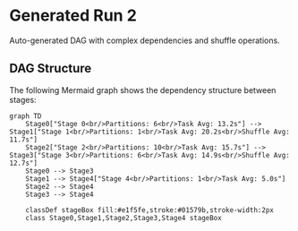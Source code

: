 # Generated Run 2

Auto-generated DAG with complex dependencies and shuffle operations.

## DAG Structure

The following Mermaid graph shows the dependency structure between stages:

```mermaid
graph TD
    Stage0["Stage 0<br/>Partitions: 6<br/>Task Avg: 13.2s"] --> Stage1["Stage 1<br/>Partitions: 1<br/>Task Avg: 20.2s<br/>Shuffle Avg: 11.7s"]
    Stage2["Stage 2<br/>Partitions: 10<br/>Task Avg: 15.7s"] --> Stage3["Stage 3<br/>Partitions: 6<br/>Task Avg: 14.9s<br/>Shuffle Avg: 12.7s"]
    Stage0 --> Stage3
    Stage1 --> Stage4["Stage 4<br/>Partitions: 1<br/>Task Avg: 5.0s"]
    Stage2 --> Stage4
    Stage3 --> Stage4

    classDef stageBox fill:#e1f5fe,stroke:#01579b,stroke-width:2px
    class Stage0,Stage1,Stage2,Stage3,Stage4 stageBox
```

